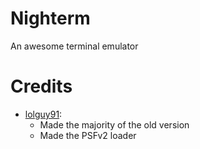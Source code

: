 # Nighterm
An awesome terminal emulator 
# Credits
- [lolguy91](https://github.com/lolguy91):
  - Made the majority of the old version
  - Made the PSFv2 loader
